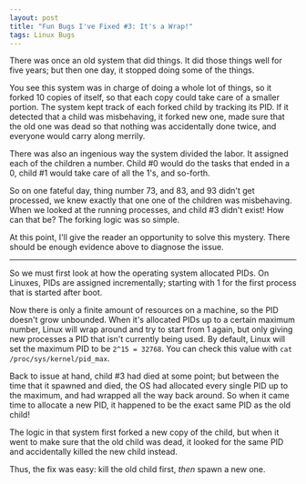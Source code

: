```yaml
---
layout: post
title: "Fun Bugs I've Fixed #3: It's a Wrap!"
tags: Linux Bugs
---
```


There was once an old system that did things. It did those things well for five years; but then one day, it stopped doing some of the things.

You see this system was in charge of doing a whole lot of things, so it forked 10 copies of itself, so that each copy could take care of a smaller portion. The system kept track of each forked child by tracking its PID. If it detected that a child was misbehaving, it forked new one, made sure that the old one was dead so that nothing was accidentally done twice, and everyone would carry along merrily.

There was also an ingenious way the system divided the labor. It assigned each of the children a number. Child #0 would do the tasks that ended in a 0, child #1 would take care of all the 1's, and so-forth.

So on one fateful day, thing number 73, and 83, and 93 didn't get processed, we knew exactly that one one of the children was misbehaving. When we looked at the running processes, and child #3 didn't exist! How can that be? The forking logic was so simple.

At this point, I'll give the reader an opportunity to solve this mystery. There should be enough evidence above to diagnose the issue.

---

So we must first look at how the operating system allocated PIDs. On Linuxes, PIDs are assigned incrementally; starting with 1 for the first process that is started after boot.

Now there is only a finite amount of resources on a machine, so the PID doesn't grow unbounded. When it's allocated PIDs up to a certain maximum number, Linux will wrap around and try to start from 1 again, but only giving new processes a PID that isn't currently being used. By default, Linux will set the maximum PID to be `2^15 = 32768`. You can check this value with `cat /proc/sys/kernel/pid_max`.

Back to issue at hand, child #3 had died at some point; but between the time that it spawned and died, the OS had allocated every single PID up to the maximum, and had wrapped all the way back around. So when it came time to allocate a new PID, it happened to be the exact same PID as the old child!

The logic in that system first forked a new copy of the child, but when it went to make sure that the old child was dead, it looked for the same PID and accidentally killed the new child instead.

Thus, the fix was easy: kill the old child first, *then* spawn a new one.